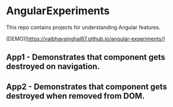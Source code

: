 # AngularExperiments

This repo contains projects for understanding Angular features.

(DEMO)[https://vaibhavsinghal87.github.io/angular-experiments/]

## App1 - Demonstrates that component gets destroyed on navigation.

## App2 - Demonstrates that component gets destroyed when removed from DOM.